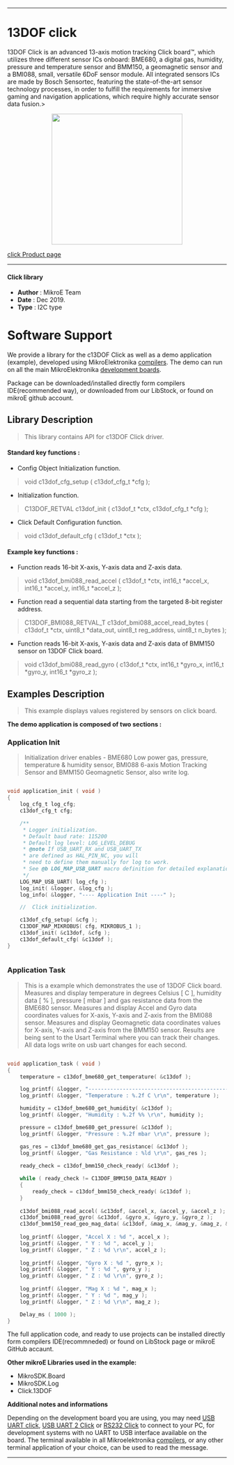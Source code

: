 

---
# 13DOF click

13DOF Click is an advanced 13-axis motion tracking Click board™, which utilizes three different sensor ICs onboard: BME680, a digital gas, humidity, pressure and temperature sensor and BMM150, a geomagnetic sensor and a BMI088, small, versatile 6DoF sensor module. All integrated sensors ICs are made by Bosch Sensortec, featuring the state-of-the-art sensor technology processes, in order to fulfill the requirements for immersive gaming and navigation applications, which require highly accurate sensor data fusion.>

<p align="center">
  <img src="https://download.mikroe.com/images/click_for_ide/13dof_click.png" height=300px>
</p>

[click Product page](https://www.mikroe.com/13dof-click)

---


#### Click library 

- **Author**        : MikroE Team
- **Date**          : Dec 2019.
- **Type**          : I2C type


# Software Support

We provide a library for the c13DOF Click 
as well as a demo application (example), developed using MikroElektronika 
[compilers](https://shop.mikroe.com/compilers). 
The demo can run on all the main MikroElektronika [development boards](https://shop.mikroe.com/development-boards).

Package can be downloaded/installed directly form compilers IDE(recommended way), or downloaded from our LibStock, or found on mikroE github account. 

## Library Description

> This library contains API for c13DOF Click driver.

#### Standard key functions :

- Config Object Initialization function.
> void c13dof_cfg_setup ( c13dof_cfg_t *cfg ); 
 
- Initialization function.
> C13DOF_RETVAL c13dof_init ( c13dof_t *ctx, c13dof_cfg_t *cfg );

- Click Default Configuration function.
> void c13dof_default_cfg ( c13dof_t *ctx );


#### Example key functions :

- Function reads 16-bit X-axis, Y-axis data and Z-axis data.
> void c13dof_bmi088_read_accel ( c13dof_t *ctx, int16_t *accel_x, int16_t *accel_y, int16_t *accel_z );
 
- Function read a sequential data starting from the targeted 8-bit register address.
> C13DOF_BMI088_RETVAL_T c13dof_bmi088_accel_read_bytes ( c13dof_t *ctx, uint8_t *data_out, uint8_t reg_address, uint8_t n_bytes );

- Function reads 16-bit X-axis, Y-axis data and Z-axis data of BMM150 sensor on 13DOF Click board.
> void c13dof_bmi088_read_gyro ( c13dof_t *ctx, int16_t *gyro_x, int16_t *gyro_y, int16_t *gyro_z );

## Examples Description

> This example displays values registered by sensors on click board.

**The demo application is composed of two sections :**

### Application Init 

> Initialization driver enables -
> BME680 Low power gas, pressure, temperature & humidity sensor, 
> BMI088 6-axis Motion Tracking Sensor and
> BMM150 Geomagnetic Sensor, also write log.

```c

void application_init ( void )
{
    log_cfg_t log_cfg;
    c13dof_cfg_t cfg;

    /** 
     * Logger initialization.
     * Default baud rate: 115200
     * Default log level: LOG_LEVEL_DEBUG
     * @note If USB_UART_RX and USB_UART_TX 
     * are defined as HAL_PIN_NC, you will 
     * need to define them manually for log to work. 
     * See @b LOG_MAP_USB_UART macro definition for detailed explanation.
     */
    LOG_MAP_USB_UART( log_cfg );
    log_init( &logger, &log_cfg );
    log_info( &logger, "---- Application Init ----" );

    //  Click initialization.

    c13dof_cfg_setup( &cfg );
    C13DOF_MAP_MIKROBUS( cfg, MIKROBUS_1 );
    c13dof_init( &c13dof, &cfg );
    c13dof_default_cfg( &c13dof );
}
  
```

### Application Task

> This is a example which demonstrates the use of 13DOF Click board.
> Measures and display temperature in degrees Celsius [ C ], humidity data [ % ], 
> pressure [ mbar ] and gas resistance data from the BME680 sensor.
> Measures and display Accel and Gyro data coordinates values 
> for X-axis, Y-axis and Z-axis from the BMI088 sensor.
> Measures and display Geomagnetic data coordinates values for 
> X-axis, Y-axis and Z-axis from the BMM150 sensor.
> Results are being sent to the Usart Terminal where you can track their changes.
> All data logs write on usb uart changes for each second.

```c

void application_task ( void )
{
    temperature = c13dof_bme680_get_temperature( &c13dof );

    log_printf( &logger, "----------------------------------------------------------\n");
    log_printf( &logger, "Temperature : %.2f C \r\n", temperature );

    humidity = c13dof_bme680_get_humidity( &c13dof );
    log_printf( &logger, "Humidity : %.2f %% \r\n", humidity );

    pressure = c13dof_bme680_get_pressure( &c13dof );
    log_printf( &logger, "Pressure : %.2f mbar \r\n", pressure );

    gas_res = c13dof_bme680_get_gas_resistance( &c13dof );
    log_printf( &logger, "Gas Resistance : %ld \r\n", gas_res );
    
    ready_check = c13dof_bmm150_check_ready( &c13dof );

    while ( ready_check != C13DOF_BMM150_DATA_READY )
    {
        ready_check = c13dof_bmm150_check_ready( &c13dof );
    }
    
    c13dof_bmi088_read_accel( &c13dof, &accel_x, &accel_y, &accel_z );
    c13dof_bmi088_read_gyro( &c13dof, &gyro_x, &gyro_y, &gyro_z );
    c13dof_bmm150_read_geo_mag_data( &c13dof, &mag_x, &mag_y, &mag_z, &r_hall );
    
    log_printf( &logger, "Accel X : %d ", accel_x );
    log_printf( &logger, " Y : %d ", accel_y );
    log_printf( &logger, " Z : %d \r\n", accel_z );
    
    log_printf( &logger, "Gyro X : %d ", gyro_x );
    log_printf( &logger, " Y : %d ", gyro_y );
    log_printf( &logger, " Z : %d \r\n", gyro_z );
        
    log_printf( &logger, "Mag X : %d ", mag_x );
    log_printf( &logger, " Y : %d ", mag_y );
    log_printf( &logger, " Z : %d \r\n", mag_z );

    Delay_ms ( 1000 );
}

```


The full application code, and ready to use projects can be  installed directly form compilers IDE(recommneded) or found on LibStock page or mikroE GitHub accaunt.

**Other mikroE Libraries used in the example:** 

- MikroSDK.Board
- MikroSDK.Log
- Click.13DOF

**Additional notes and informations**

Depending on the development board you are using, you may need 
[USB UART click](https://shop.mikroe.com/usb-uart-click), 
[USB UART 2 Click](https://shop.mikroe.com/usb-uart-2-click) or 
[RS232 Click](https://shop.mikroe.com/rs232-click) to connect to your PC, for 
development systems with no UART to USB interface available on the board. The 
terminal available in all Mikroelektronika 
[compilers](https://shop.mikroe.com/compilers), or any other terminal application 
of your choice, can be used to read the message.



---
